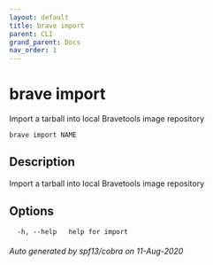 ```yaml
---
layout: default
title: brave import
parent: CLI
grand_parent: Docs
nav_order: 1
---
```


# brave import

Import a tarball into local Bravetools image repository

```
brave import NAME
```

## Description

Import a tarball into local Bravetools image repository

## Options

```
  -h, --help   help for import
```

###### Auto generated by spf13/cobra on 11-Aug-2020
